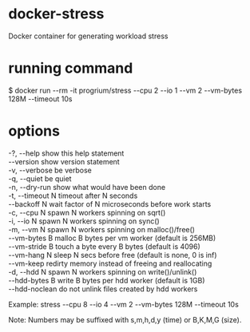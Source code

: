 # docker-stress
Docker container for generating workload stress


# running command

$ docker run --rm -it progrium/stress --cpu 2 --io 1 --vm 2 --vm-bytes 128M --timeout 10s



# options

-?, --help         show this help statement  
     --version      show version statement  
 -v, --verbose      be verbose  
 -q, --quiet        be quiet  
 -n, --dry-run      show what would have been done  
 -t, --timeout N    timeout after N seconds  
     --backoff N    wait factor of N microseconds before work starts  
 -c, --cpu N        spawn N workers spinning on sqrt()  
 -i, --io N         spawn N workers spinning on sync()  
 -m, --vm N         spawn N workers spinning on malloc()/free()  
     --vm-bytes B   malloc B bytes per vm worker (default is 256MB)  
     --vm-stride B  touch a byte every B bytes (default is 4096)  
     --vm-hang N    sleep N secs before free (default is none, 0 is inf)  
     --vm-keep      redirty memory instead of freeing and reallocating  
 -d, --hdd N        spawn N workers spinning on write()/unlink()  
     --hdd-bytes B  write B bytes per hdd worker (default is 1GB)  
     --hdd-noclean  do not unlink files created by hdd workers  
  
Example: stress --cpu 8 --io 4 --vm 2 --vm-bytes 128M --timeout 10s  

Note: Numbers may be suffixed with s,m,h,d,y (time) or B,K,M,G (size).  
